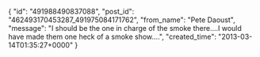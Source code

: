  {
   "id": "491988490837088",
   "post_id": "462493170453287_491975084171762",
   "from_name": "Pete Daoust",
   "message": "I should be the one in charge of the smoke there....I would have made them one heck of a smoke show....",
   "created_time": "2013-03-14T01:35:27+0000"
 }
